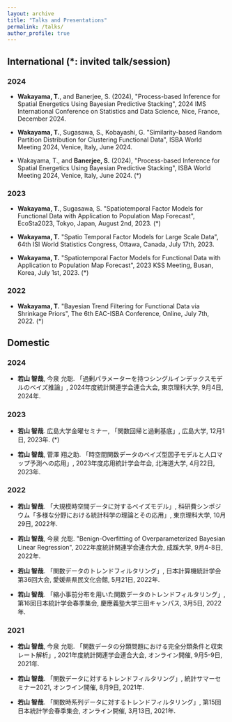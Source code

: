 ```yaml
---
layout: archive
title: "Talks and Presentations"
permalink: /talks/
author_profile: true
---
```


## International (*: invited talk/session)

### 2024

- **Wakayama, T.**, and Banerjee, S. (2024), "Process-based Inference for Spatial Energetics Using Bayesian Predictive Stacking", 2024 IMS International Conference on Statistics and Data Science, Nice, France, December 2024.

- **Wakayama, T.**, Sugasawa, S., Kobayashi, G. "Similarity-based Random Partition Distribution for Clustering Functional Data", ISBA World Meeting 2024, Venice, Italy, June 2024.

- Wakayama, T., and **Banerjee, S.** (2024), "Process-based Inference for Spatial Energetics Using Bayesian Predictive Stacking", ISBA World Meeting 2024, Venice, Italy, June 2024. (*)

### 2023

- **Wakayama, T.**, Sugasawa, S. "Spatiotemporal Factor Models for Functional Data with Application to Population Map Forecast", EcoSta2023, Tokyo, Japan, August 2nd, 2023. (*)

- **Wakayama, T.** "Spatio Temporal Factor Models for Large Scale Data", 64th ISI World Statistics Congress, Ottawa, Canada, July 17th, 2023.

- **Wakayama, T.** "Spatiotemporal Factor Models for Functional Data with Application to Population Map Forecast", 2023 KSS Meeting, Busan, Korea, July 1st, 2023. (*)

### 2022

- **Wakayama, T.** "Bayesian Trend Filtering for Functional Data via Shrinkage Priors", The 6th EAC-ISBA Conference, Online, July 7th, 2022. (*)

## Domestic

### 2024

- **若山 智哉**, 今泉 允聡. 「過剰パラメーターを持つシングルインデックスモデルのベイズ推論」, 2024年度統計関連学会連合大会, 東京理科大学, 9月4日, 2024年.

### 2023

- **若山 智哉**. 広島大学金曜セミナー, 「関数回帰と過剰基底」, 広島大学, 12月1日, 2023年. (*)

- **若山 智哉**, 菅澤 翔之助. 「時空間関数データのベイズ型因子モデルと人口マップ予測への応用」, 2023年度応用統計学会年会, 北海道大学, 4月22日, 2023年.

### 2022

- **若山 智哉**. 「大規模時空間データに対するベイズモデル」, 科研費シンポジウム「多様な分野における統計科学の理論とその応用」, 東京理科大学, 10月29日, 2022年.

- **若山 智哉**, 今泉 允聡. "Benign-Overfitting of Overparameterized Bayesian Linear Regression", 2022年度統計関連学会連合大会, 成蹊大学, 9月4-8日, 2022年.

- **若山 智哉**. 「関数データのトレンドフィルタリング」, 日本計算機統計学会第36回大会, 愛媛県県民文化会館, 5月21日, 2022年.

- **若山 智哉**. 「縮小事前分布を用いた関数データのトレンドフィルタリング」, 第16回日本統計学会春季集会, 慶應義塾大学三田キャンパス, 3月5日, 2022年.

### 2021

- **若山 智哉**, 今泉 允聡. 「関数データの分類問題における完全分類条件と収束レート解析」, 2021年度統計関連学会連合大会, オンライン開催, 9月5-9日, 2021年.

- **若山 智哉**. 「関数データに対するトレンドフィルタリング」, 統計サマーセミナー2021, オンライン開催, 8月9日, 2021年.

- **若山 智哉**. 「関数時系列データに対するトレンドフィルタリング」, 第15回日本統計学会春季集会, オンライン開催, 3月13日, 2021年.
